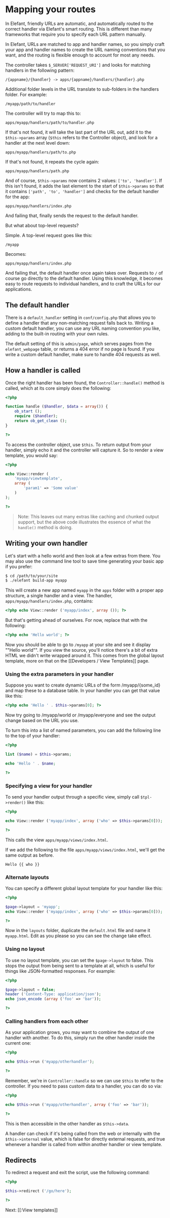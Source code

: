# Mapping your routes

In Elefant, friendly URLs are automatic, and automatically routed to the correct handler via Elefant's smart routing. This is different than many frameworks that require you to specify each URL pattern manually.

In Elefant, URLs are matched to app and handler names, so you simply craft your app and handler names to create the URL naming conventions that you want, and the routing is flexible enough to account for most any needs.

The controller takes `$_SERVER['REQUEST_URI']` and looks for matching handlers in the following pattern:

    /{appname}/{handler} -> apps/{appname}/handlers/{handler}.php

Additional folder levels in the URL translate to sub-folders in the handlers folder. For example:

    /myapp/path/to/handler

The controller will try to map this to:

    apps/myapp/handlers/path/to/handler.php

If that's not found, it will take the last part of the URL out, add it to the `$this->params` array (`$this` refers to the Controller object), and look for a handler at the next level down:

    apps/myapp/handlers/path/to.php

If that's not found, it repeats the cycle again:

    apps/myapp/handlers/path.php

And of course, `$this->params` now contains 2 values: `['to', 'handler']`. If this isn't found, it adds the last element to the start of `$this->params` so that it contains `['path', 'to', 'handler']` and checks for the default handler for the app:

    apps/myapp/handlers/index.php

And failing that, finally sends the request to the default handler.

But what about top-level requests?

Simple. A top-level request goes like this:

    /myapp

Becomes:

    apps/myapp/handlers/index.php

And failing that, the default handler once again takes over. Requests to `/` of course go directly to the default handler. Using this knowledge, it becomes easy to route requests to individual handlers, and to craft the URLs for our applications.

## The default handler

There is a `default_handler` setting in `conf/config.php` that allows you to define a handler that any non-matching request falls back to. Writing a custom default handler, you can use any URL naming convention you like, adding to the built-in routing with your own rules.

The default setting of this is `admin/page`, which serves pages from the `elefant_webpage` table, or returns a 404 error if no page is found. If you write a custom default handler, make sure to handle 404 requests as well.

## How a handler is called

Once the right handler has been found, the `Controller::handle()` method is called, which at its core simply does the following:

~~~php
<?php

function handle ($handler, $data = array()) {
	ob_start ();
	require ($handler);
	return ob_get_clean ();
}

?>
~~~

To access the controller object, use `$this`. To return output from your handler, simply echo it and the controller will capture it. So to render a view template, you would say:

~~~php
<?php

echo View::render (
	'myapp/viewtemplate',
	array (
		'param1' => 'Some value'
	)
);

?>
~~~

> Note: This leaves out many extras like caching and chunked output support, but the above code illustrates the essence of what the `handle()` method is doing.

## Writing your own handler

Let's start with a hello world and then look at a few extras from there. You may also use the command line tool to save time generating your basic app if you prefer:

~~~bash
$ cd /path/to/your/site
$ ./elefant build-app myapp
~~~

This will create a new app named `myapp` in the `apps` folder with a proper app structure, a single handler and a view. The handler, `apps/myapp/handlers/index.php`, contains:

~~~php
<?php echo View::render ('myapp/index', array ()); ?>
~~~

But that's getting ahead of ourselves. For now, replace that with the following:

~~~php
<?php echo 'Hello world'; ?>
~~~

Now you should be able to go to `/myapp` at your site and see it display ""Hello world"". If you view the source, you'll notice there's a bit of extra HTML we didn't write wrapped around it. This comes from the global layout template, more on that on the [[Developers / View Templates]] page.

### Using the extra parameters in your handler

Suppose you want to create dynamic URLs of the form /myapp/{some_id} and map these to a database table. In your handler you can get that value like this:

~~~php
<?php echo 'Hello ' . $this->params[0]; ?>
~~~

Now try going to /myapp/world or /myapp/everyone and see the output change based on the URL you use.

To turn this into a list of named parameters, you can add the following line to the top of your handler:

~~~php
<?php

list ($name) = $this->params;

echo 'Hello ' . $name;

?>
~~~

### Specifying a view for your handler

To send your handler output through a specific view, simply call `$tpl->render()` like this:

~~~php
<?php

echo View::render ('myapp/index', array ('who' => $this->params[0]));

?>
~~~

This calls the view `apps/myapp/views/index.html`.

If we add the following to the file `apps/myapp/views/index.html`, we'll get the same output as before.

	Hello {{ who }}

### Alternate layouts

You can specify a different global layout template for your handler like this:

~~~php
<?php

$page->layout = 'myapp';
echo View::render ('myapp/index', array ('who' => $this->params[0]));

?>
~~~

Now in the `layouts` folder, duplicate the `default.html` file and name it `myapp.html`. Edit as you please so you can see the change take effect.

### Using no layout

To use no layout template, you can set the `$page->layout` to false. This stops the output from being sent to a template at all, which is useful for things like JSON-formatted responses. For example:

~~~php
<?php

$page->layout = false;
header ('Content-Type: application/json');
echo json_encode (array ('foo' => 'bar'));

?>
~~~

### Calling handlers from each other

As your application grows, you may want to combine the output of one handler with another. To do this, simply run the other handler inside the current one:

~~~php
<?php

echo $this->run ('myapp/otherhandler');

?>
~~~

Remember, we're in `Controller::handle` so we can use `$this` to refer to the controller. If you need to pass custom data to a handler, you can do so via:

~~~php
<?php

echo $this->run ('myapp/otherhandler', array ('foo' => 'bar'));

?>
~~~

This is then accessible in the other handler as `$this->data`.

A handler can check if it's being called from the web or internally with the `$this->internal` value, which is false for directly external requests, and true whenever a handler is called from within another handler or view template.

## Redirects

To redirect a request and exit the script, use the following command:

~~~php
<?php

$this->redirect ('/go/here');

?>
~~~

Next: [[:View templates]]
